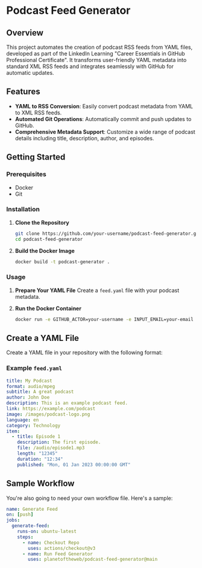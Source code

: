 # Podcast Feed Generator

## Overview
This project automates the creation of podcast RSS feeds from YAML files, developed as part of the LinkedIn Learning "Career Essentials in GitHub Professional Certificate". It transforms user-friendly YAML metadata into standard XML RSS feeds and integrates seamlessly with GitHub for automatic updates.

## Features
- **YAML to RSS Conversion**: Easily convert podcast metadata from YAML to XML RSS feeds.
- **Automated Git Operations**: Automatically commit and push updates to GitHub.
- **Comprehensive Metadata Support**: Customize a wide range of podcast details including title, description, author, and episodes.

## Getting Started

### Prerequisites
- Docker
- Git

### Installation

1. **Clone the Repository**
    ```sh
    git clone https://github.com/your-username/podcast-feed-generator.git
    cd podcast-feed-generator
    ```

2. **Build the Docker Image**
    ```sh
    docker build -t podcast-generator .
    ```

### Usage

1. **Prepare Your YAML File**
    Create a `feed.yaml` file with your podcast metadata.

2. **Run the Docker Container**
    ```sh
    docker run -e GITHUB_ACTOR=your-username -e INPUT_EMAIL=your-email -v $(pwd):/github/workspace podcast-generator
    ```


## Create a YAML File
Create a YAML file in your repository with the following format:
### Example `feed.yaml`

```yaml
title: My Podcast
format: audio/mpeg
subtitle: A great podcast
author: John Doe
description: This is an example podcast feed.
link: https://example.com/podcast
image: /images/podcast-logo.png
language: en
category: Technology
item:
  - title: Episode 1
    description: The first episode.
    file: /audio/episode1.mp3
    length: "12345"
    duration: "12:34"
    published: "Mon, 01 Jan 2023 00:00:00 GMT"
```

## Sample Workflow
You're also going to need your own workflow file. Here's a sample:

```yaml
name: Generate Feed
on: [push]
jobs:
  generate-feed:
    runs-on: ubuntu-latest
    steps:
      - name: Checkout Repo
        uses: actions/checkout@v3
      - name: Run Feed Generator
        uses: planetoftheweb/podcast-feed-generator@main
```
